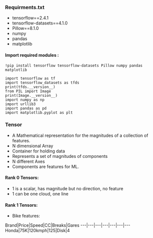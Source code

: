 ### Requirments.txt
- tensorflow==2.4.1
- tensorflow-datasets==4.1.0
- Pillow==8.1.0
- numpy
- pandas
- matplotlib

#### Import required modules :
`!pip install tensorflow tensorflow-datasets Pillow numpy pandas matplotlib `


```
import tensorflow as tf
import tensorflow_datasets as tfds
print(tfds.__version__)
from PIL import Image
print(Image.__version__)
import numpy as np
import urllib3
import pandas as pd
import matplotlib.pyplot as plt
```

### Tensor 
- A Mathematical representation for the magnitudes of a collection of features.
- N dimensional Array
- Container for holding data
- Represents a set of magnitudes of components
- N different Axes
- Components are features for ML.

#### Rank 0 Tensors:
- 1 is a scalar, has magnitude but no direction, no feature
- 1 can be one cloud, one line 

#### Rank 1 Tensors:
- Bike features:

Brand|Price|Speed|CC|Breaks|Gares
---|---|---|---|---|---|---
Honda|75K|120kmph|125|Disk|4
